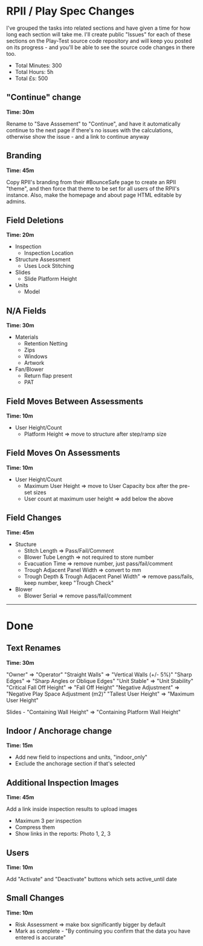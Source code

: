 # RPII / Play Spec Changes

I've grouped the tasks into related sections and have given a time for how long each section will take me. I'll create public "Issues" for each of these sections on the Play-Test source code repository and will keep you posted on its progress - and you'll be able to see the source code changes in there too.

- Total Minutes: 300
- Total Hours: 5h
- Total £s: 500

## "Continue" change

**Time: 30m**

Rename to "Save Asssement" to "Continue", and have it automatically continue to the next page if there's no issues with the calculations, otherwise show the issue - and a link to continue anyway

## Branding

**Time: 45m**

Copy RPII's branding from their #BounceSafe page to create an RPII "theme", and then force that theme to be set for all users of the RPII's instance. Also, make the homepage and about page HTML editable by admins.

## Field Deletions

**Time: 20m**

- Inspection
  - Inspection Location
- Structure Assessment
  - Uses Lock Stitching
- Slides
  - Slide Platform Height
- Units
  - Model

## N/A Fields

**Time: 30m**

- Materials
  - Retention Netting
  - Zips
  - Windows
  - Artwork
- Fan/Blower
  - Return flap present
  - PAT

## Field Moves Between Assessments

**Time: 10m**

- User Height/Count
  - Platform Height => move to structure after step/ramp size

## Field Moves On Assessments

**Time: 10m**

- User Height/Count
  - Maximum User Height => move to User Capacity box after the pre-set sizes
  - User count at maximum user height => add below the above

## Field Changes

**Time: 45m**

- Stucture
  - Stitch Length => Pass/Fail/Comment
  - Blower Tube Length => not required to store number
  - Evacuation Time => remove number, just pass/fail/comment
  - Trough Adjacent Panel Width => convert to mm
  - Trough Depth & Trough Adjacent Panel Width" => remove pass/fails, keep number, keep "Trough Check"
- Blower
  - Blower Serial => remove pass/fail/comment

---

# Done

## Text Renames

**Time: 30m**

"Owner" => "Operator"
"Straight Walls" => "Vertical Walls (+/- 5%)"
"Sharp Edges" => "Sharp Angles or Oblique Edges"
"Unit Stable" => "Unit Stability"
"Critical Fall Off Height" => "Fall Off Height"
"Negative Adjustment" => "Negative Play Space Adjustment (m2)"
"Tallest User Height" => "Maximum User Height"

Slides - "Containing Wall Height" => "Containing Platform Wall Height"

## Indoor / Anchorage change

**Time: 15m**

- Add new field to inspections and units, "indoor_only"
- Exclude the anchorage section if that's selected

## Additional Inspection Images

**Time: 45m**

Add a link inside inspection results to upload images

- Maximum 3 per inspection
- Compress them
- Show links in the reports: Photo 1, 2, 3

## Users

**Time: 10m**

Add "Activate" and "Deactivate" buttons which sets active_until date

## Small Changes

**Time: 10m**

- Risk Assessment => make box significantly bigger by default
- Mark as complete - "By continuing you confirm that the data you have entered is accurate"
